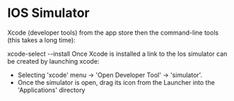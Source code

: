 # IOS Simulator

Xcode (developer tools) from the app store
then the command-line tools (this takes a long time):

xcode-select --install
Once Xcode is installed a link to the Ios simulator can be created by launching xcode:
  - Selecting 'xcode' menu -> 'Open Developer Tool' -> 'simulator'.
  - Once the simulator is open, drag its icon from the Launcher into the 'Applications' directory
